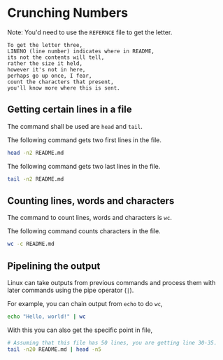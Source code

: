 # Crunching Numbers

Note: You'd need to use the `REFERNCE` file to get the letter.

```
To get the letter three,
LINENO (line number) indicates where in README,
its not the contents will tell,
rather the size it held,
however it's not in here,
perhaps go up once, I fear,
count the characters that present,
you'll know more where this is sent.
```

## Getting certain lines in a file

The command shall be used are `head` and `tail`.

The following command gets two first lines in the file.
```sh
head -n2 README.md
```

The following command gets two last lines in the file.
```sh
tail -n2 README.md
```

## Counting lines, words and characters

The command to count lines, words and characters is `wc`.

The following command counts characters in the file.
```sh
wc -c README.md
```

## Pipelining the output

Linux can take outputs from previous commands and process them with later commands using the pipe operator (`|`).

For example, you can chain output from `echo` to do `wc`,
```sh
echo "Hello, world!" | wc
```

With this you can also get the specific point in file,
```sh
# Assuming that this file has 50 lines, you are getting line 30-35.
tail -n20 README.md | head -n5
```
